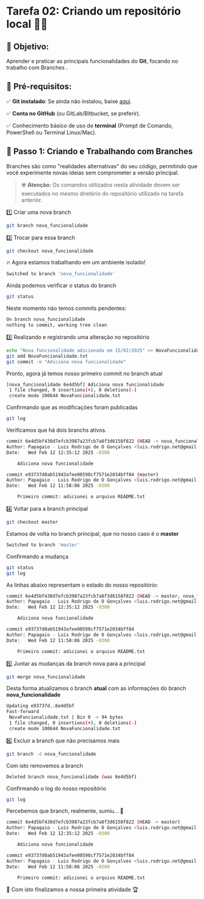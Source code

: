 
# **Tarefa 02: Criando um repositório local 🚀🐙**  

## 🎯 **Objetivo**: 
Aprender e praticar as principais funcionalidades do **Git**, focando no trabalho com Branches .  

## 📌 **Pré-requisitos**:  

✅ **Git instalado**: Se ainda não instalou, baixe  [aqui](https://git-scm.com/).

✅ **Conta no GitHub**  (ou GitLab/Bitbucket, se preferir).

✅ Conhecimento básico de uso de  **terminal**  (Prompt de Comando, PowerShell ou Terminal Linux/Mac).


## **🔹 Passo 1: Criando e Trabalhando com Branches**
Branches são como "realidades alternativas" do seu código, permitindo que você experimente novas ideias sem comprometer a versão principal.

> ☢️ **Atenção:** Os comandos utilizados nesta atividade devem ser executados no mesmo diretório do repositório utilizado na tarefa anterior.

1️⃣ Criar uma nova branch

```bash
git branch nova_funcionalidade
```

2️⃣ Trocar para essa branch

```bash
git checkout nova_funcionalidade
```

🔥 Agora estamos trabalhando em um ambiente isolado!

```bash
Switched to branch 'nova_funcionalidade'
```
Ainda podemos verificar o status do branch

```bash
git status
```
Neste momento não temos commits pendentes:

```bash
On branch nova_funcionalidade
nothing to commit, working tree clean
```


3️⃣ Realizando e registrando uma alteração no repositório

```bash
echo "Nova funcionalidade adicionada em 15/02/2025" >> NovaFuncionalidade.txt  
git add NovaFuncionalidade.txt  
git commit -m "Adiciona nova funcionalidade"
```
Pronto,  agora já  temos nosso primeiro commit no branch atual 

```bash 
[nova_funcionalidade 6e4d5bf] Adiciona nova funcionalidade
 1 file changed, 0 insertions(+), 0 deletions(-)
 create mode 100644 NovaFuncionalidade.txt
```

Confirmando que as modificações foram publicadas

```bash 
git log
```
Verificamos que há dois branchs ativos.

```bash 
commit 6e4d5bf430d7efcb3987a23fcb7a8f3d6158f822 (HEAD -> nova_funcionalidade)
Author: Papagaio - Luis Rodrigo de O Gonçalves <luis.rodrigo.net@gmail.com>
Date:   Wed Feb 12 12:35:12 2025 -0300

    Adiciona nova funcionalidade

commit e93737d0ab51943afee00598cf7571e2034bff84 (master)
Author: Papagaio - Luis Rodrigo de O Gonçalves <luis.rodrigo.net@gmail.com>
Date:   Wed Feb 12 11:58:06 2025 -0300

    Primeiro commit: adicionei o arquivo README.txt
```


4️⃣ Voltar para a branch principal

```bash
git checkout master
```

Estamos de volta no branch principal, que no nosso caso é o **master**

```bash
Switched to branch 'master'
```
Confirmando a mudança

```bash
git status
git log
```
As linhas abaixo representam o estado do nosso repositório:

```bash 
commit 6e4d5bf430d7efcb3987a23fcb7a8f3d6158f822 (HEAD -> master, nova_funcionalidade)
Author: Papagaio - Luis Rodrigo de O Gonçalves <luis.rodrigo.net@gmail.com>
Date:   Wed Feb 12 12:35:12 2025 -0300

    Adiciona nova funcionalidade

commit e93737d0ab51943afee00598cf7571e2034bff84
Author: Papagaio - Luis Rodrigo de O Gonçalves <luis.rodrigo.net@gmail.com>
Date:   Wed Feb 12 11:58:06 2025 -0300

    Primeiro commit: adicionei o arquivo README.txt
```


5️⃣ Juntar as mudanças da branch nova para a principal

```bash
git merge nova_funcionalidade
```

Desta forma atualizamos o branch **atual** com as informações do branch  **nova_funcionalidade**

```bash
Updating e93737d..6e4d5bf
Fast-forward
 NovaFuncionalidade.txt | Bin 0 -> 94 bytes
 1 file changed, 0 insertions(+), 0 deletions(-)
 create mode 100644 NovaFuncionalidade.txt
```



6️⃣ Excluir a branch que não precisamos mais

```bash
git branch -d nova_funcionalidade
```
Com isto removemos a branch

```bash 
Deleted branch nova_funcionalidade (was 6e4d5bf)
```
Confirmando o log do nosso repositório

```bash 
git log
```
Percebemos que branch, realmente, sumiu... 🙈

```bash 
commit 6e4d5bf430d7efcb3987a23fcb7a8f3d6158f822 (HEAD -> master)
Author: Papagaio - Luis Rodrigo de O Gonçalves <luis.rodrigo.net@gmail.com>
Date:   Wed Feb 12 12:35:12 2025 -0300

    Adiciona nova funcionalidade

commit e93737d0ab51943afee00598cf7571e2034bff84
Author: Papagaio - Luis Rodrigo de O Gonçalves <luis.rodrigo.net@gmail.com>
Date:   Wed Feb 12 11:58:06 2025 -0300

    Primeiro commit: adicionei o arquivo README.txt
```


 🧩 Com isto finalizamos a nossa primeira atividade 🏆 


